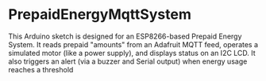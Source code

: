 # PrepaidEnergyMqttSystem
This Arduino sketch is designed for an ESP8266-based Prepaid Energy System. It reads prepaid "amounts" from an Adafruit MQTT feed, operates a simulated motor (like a power supply), and displays status on an I2C LCD. It also triggers an alert (via a buzzer and Serial output) when energy usage reaches a threshold
